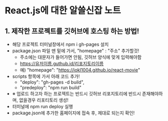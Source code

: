 # React.js에 대한 알쓸신잡 노트
## 1. 제작한 프로젝트를 깃허브에 호스팅 하는 방법!
* 해당 프로젝트 터미널창에서 npm i gh-pages 설치
* package.json 파일 맨 밑에 가서, "homepage" : "주소" 추가할것!
  * 주소에는 대문자가 들어가면 안됨, 깃허브 양식에 맞게 입력해야함
  * https://유저이름.guthub.id/리포지토리이름
  * 예) "homepage": "https://iokl1004.github.io/react-movie"
* scripts 항목에 가서 아래 코드 추가!
  * "deploy": "gh-pages -d build",
  * "predeploy": "npm run build"
* ※ 업로드 하고자 하는 프로젝트는 반드시 깃허브 리포지토리에 반드시 존재해야하며, 없을경우 리포티토리 생성!
* 터미널에 npm run deploy 실행
* package.json에 추가한 홈페이지에 접속 후, 제대로 되는지 확인!
